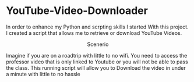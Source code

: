 # YouTube-Video-Downloader





In order to enhance my Python and scrpting skills I started With this project. I created a script that allows me to retrieve or download YouTube Videos.

<p align="center">
Scenerio
  
Imagine if you are on a roadtrip with little to no wifi. You need to access the professor video that is only linked to Youtube or you will not be able to pass the class. This running script will allow you to Download the video in under a minute with little to no hassle

<p align="center">
